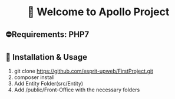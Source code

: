 # <h1 align="center" >👋 Welcome to  Apollo Project  </h1>
##  ⛔Requirements: PHP7
## :wrench: Installation & Usage
1. git clone https://github.com/esprit-upweb/FirstProject.git
2. composer install
3. Add Entity Folder(src/Entity)
4. Add /public/Front-Office with the necessary folders